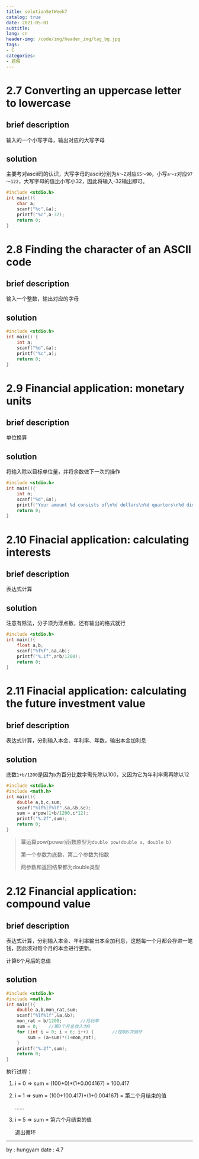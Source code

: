 ```yaml
---
title: solutionSetWeek7
catalog: true
date: 2021-05-01
subtitle:
lang: cn
header-img: /code/img/header_img/tag_bg.jpg
tags:
- C
categories:
- 题解
---
```


# 2.7 Converting an uppercase letter to lowercase

## brief description

输入的一个小写字母，输出对应的大写字母

## solution

主要考对ascii码的认识，大写字母的ascii分别为`A～Z`对应`65～90`，小写`a～z`对应`97～122`，大写字母的值比小写小32，因此将输入-32输出即可。

```C
#include <stdio.h>
int main(){
    char a;
    scanf("%c",&a);
    printf("%c",a-32);
    return 0;
}
```

# 2.8 Finding the character of an ASCII code

## brief description

输入一个整数，输出对应的字母

## solution

```c
#include <stdio.h>
int main() {
    int a;
    scanf("%d",&a);
    printf("%c",a);
    return 0;
}
```

# 2.9 Financial application: monetary units

## brief description

单位换算

## solution

将输入除以目标单位量，并将余数做下一次的操作

```c
#include <stdio.h>
int main(){
    int n;
    scanf("%d",&n);
    printf("Your amount %d consists of\n%d dollars\n%d quarters\n%d dimes\n%d nickels\n%d pennies\n",n,n/100,(n%100)/25,(n%100)%25/10,(n%100)%25%10/5,(n%100)%25%10%5);
    return 0;
}
```

# 2.10 Finacial application: calculating interests

## brief description

表达式计算

## solution

注意有除法，分子须为浮点数，还有输出的格式就行

```c
#include <stdio.h>
int main(){
    float a,b;
    scanf("%f%f",&a,&b);
    printf("%.1f",a*b/1200);
    return 0;
}
```

# 2.11 Finacial application: calculating the future investment value

## brief description

表达式计算，分别输入本金、年利率、年数，输出本金加利息

## solution

底数`1+b/1200`是因为`b`为百分比数字需先除以100，又因为它为年利率需再除以12

```c
#include <stdio.h>
#include <math.h>
int main(){
    double a,b,c,sum;
    scanf("%lf%lf%lf",&a,&b,&c);
    sum = a*pow(1+b/1200,c*12);
    printf("%.2f",sum);
    return 0;
}
```

>幂运算pow(power)函数原型为`double pow(double a, double b)`
>
>第一个参数为底数，第二个参数为指数
>
>两参数和返回结果都为double类型

# 2.12 Financial application: compound value

## brief description

表达式计算，分别输入本金、年利率输出本金加利息，这题每一个月都会存进一笔钱，因此须对每个月的本金进行更新。

计算6个月后的总值

## solution

```c
#include <stdio.h>
#include <math.h>
int main(){
    double a,b,mon_rat,sum;
    scanf("%lf%lf",&a,&b);
    mon_rat = b/1200;		//月利率
    sum = 0;	//第0个月总收入为0
    for (int i = 0; i < 6; i++) {		//控制6次循环
        sum = (a+sum)*(1+mon_rat);
    }
    printf("%.2f",sum);
    return 0;
}
```

执行过程：

1. i = 0  =>  sum = (100+0)*(1+0.004167) = 100.417 

2. i = 1  =>  sum = (100+100.417)*(1+0.004167) = 第二个月结束的值

   ......

6. i = 5  =>  sum = 第六个月结束的值

   退出循环

---


by : hungyam
date : 4.7